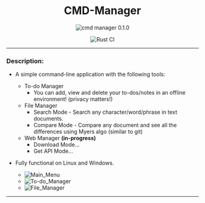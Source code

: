 <h1 align="center">CMD-Manager</h1>

<p align="center">
<img alt="cmd manager 0.1.0" src="https://img.shields.io/badge/cmd_manager-0.1.0-000000?style=for-the-badge&logoSize=12&color=blue">
</p>

<p align="center">
<img alt="Rust CI" src="https://github.com/DavidoAprendiz/Rust-in-Progress/actions/workflows/rust.yml">
</p>

---

### Description: 

- A simple command-line application with the following tools:
  - To-do Manager
    - You can add, view and delete your to-dos/notes in an offline environment! (privacy matters!)
  - File Manager
    - Search Mode - Search any character/word/phrase in text documents.
    - Compare Mode - Compare any document and see all the differences using Myers algo (similar to git)
  - Web Manager **(in-progress)**
    - Download Mode...
    - Get API Mode...

- Fully functional on Linux and Windows.

  - ![Main_Menu](https://github.com/DavidoAprendiz/davidoaprendiz/assets/21132833/783e7213-0725-47fd-aac9-f56d07ba9b09)
  - ![To-do_Manager](https://github.com/DavidoAprendiz/davidoaprendiz/assets/21132833/915d36cb-0087-4d2b-9f3a-22a506d099df)
  - ![File_Manager](https://github.com/DavidoAprendiz/davidoaprendiz/assets/21132833/f27eb623-1e0e-4c09-9a96-96ea9ada6177)


---
